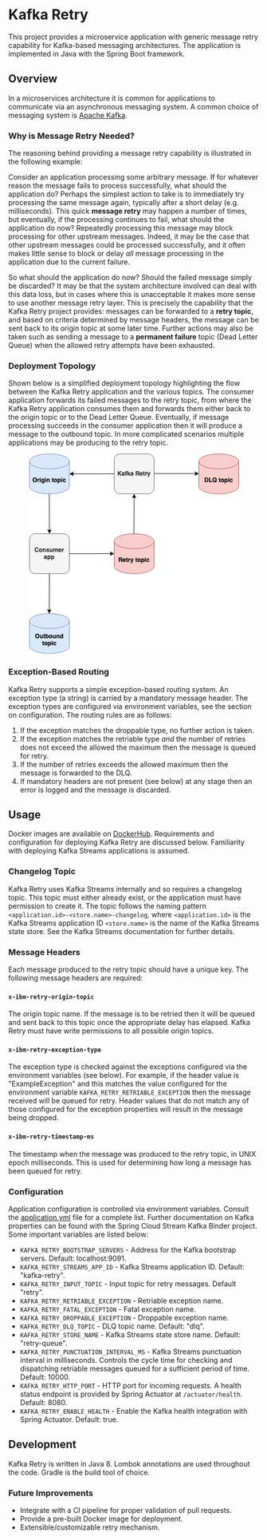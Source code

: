 # Kafka Retry
This project provides a microservice application with generic message retry capability for Kafka-based messaging architectures.
The application is implemented in Java with the Spring Boot framework.

## Overview
In a microservices architecture it is common for applications to communicate via an asynchronous messaging system. A common
choice of messaging system is [Apache Kafka](https://kafka.apache.org/).

### Why is Message Retry Needed?
The reasoning behind providing a message retry capability is illustrated in the following example:

Consider an application processing some arbitrary message. If for whatever reason the message fails to process successfully, what should the
application do? Perhaps the simplest action to take is to immediately try processing the same message again, typically after a short delay (e.g. milliseconds). This quick
**message retry** may happen a number of times, but eventually, if the processing continues to fail, what should the application do now? Repeatedly 
processing this message may block processing for other upstream messages. Indeed, it may be the case that other upstream messages
could be processed successfully, and it often makes little sense to block or delay _all_ message processing in the application due to the current failure.

So what should the application do now? Should the failed message simply be discarded? It may be that the system architecture involved can deal with this data loss, 
but in cases where this is unacceptable it makes more sense to use another message retry layer. This is precisely the capability that the 
Kafka Retry project provides: messages can be forwarded to a **retry topic**, and based on criteria determined
by message headers, the message can be sent back to its origin topic at some later time. Further actions may also be taken such as sending
a message to a **permanent failure** topic (Dead Letter Queue) when the allowed retry attempts have been exhausted.

### Deployment Topology
Shown below is a simplified deployment topology highlighting the flow between the Kafka Retry application and the various topics. The consumer application forwards
its failed messages to the retry topic, from where the Kafka Retry application consumes them and forwards them either back to the origin topic
or to the Dead Letter Queue. Eventually, if message processing succeeds in the consumer application then it will produce a message
to the outbound topic. In more complicated scenarios multiple applications may be producing to the retry topic.

<p align="center">
  <img src=".github/img/kafka-retry.png">
</p>

### Exception-Based Routing
Kafka Retry supports a simple exception-based routing system. An exception type (a string) is carried by a mandatory message header. The exception
types are configured via environment variables, see the section on configuration. The routing rules are as follows:
1. If the exception matches the droppable type, no further action is taken.
2. If the exception matches the retriable type _and_ the number of retries does not exceed the allowed the maximum then the message
is queued for retry. 
3. If the number of retries exceeds the allowed maximum then the message is forwarded to the DLQ.
4. If mandatory headers are not present (see below) at any stage then an error is logged and the message is discarded.

## Usage
Docker images are available on [DockerHub](https://hub.docker.com/r/ibmcom/kafka-retry).
Requirements and configuration for deploying Kafka Retry are discussed below. Familiarity with deploying Kafka Streams
applications is assumed.

### Changelog Topic
Kafka Retry uses Kafka Streams internally and so requires a changelog topic. This topic must either already exist, 
or the application must have permission to create it. The topic follows the naming pattern
`<application.id>-<store.name>-changelog`, where `<application.id>` is the Kafka Streams application ID `<store.name>`
is the name of the Kafka Streams state store. See the Kafka Streams documentation for further details.

### Message Headers
Each message produced to the retry topic should have a unique key. The following message headers are required:

#### `x-ibm-retry-origin-topic`
The origin topic name. If the message is to be retried then it will be queued and sent back to this topic once the
appropriate delay has elapsed. Kafka Retry must have write permissions to all possible origin topics.

#### `x-ibm-retry-exception-type`
The exception type is checked against the exceptions configured via the environment variables (see below). For example, 
if the header value is "ExampleException" and this matches the value configured for the environment variable `KAFKA_RETRY_RETRIABLE_EXCEPTION` 
then the message received will be queued for retry. Header values that do not match any of those configured for the exception properties
will result in the message being dropped.

#### `x-ibm-retry-timestamp-ms`
The timestamp when the message was produced to the retry topic, in UNIX epoch milliseconds. This is used for determining
how long a message has been queued for retry.

### Configuration
Application configuration is controlled via environment variables. Consult the 
[application.yml](src/main/resources/application.yml) file for a complete list. Further documentation on Kafka properties
can be found with the Spring Cloud Stream Kafka Binder project. Some important variables are listed below:

* `KAFKA_RETRY_BOOTSTRAP_SERVERS` - Address for the Kafka bootstrap servers. Default: localhost:9091.
* `KAFKA_RETRY_STREAMS_APP_ID` - Kafka Streams application ID. Default: "kafka-retry".
* `KAFKA_RETRY_INPUT_TOPIC` - Input topic for retry messages. Default "retry".
* `KAFKA_RETRY_RETRIABLE_EXCEPTION` - Retriable exception name.
* `KAFKA_RETRY_FATAL_EXCEPTION` - Fatal exception name.
* `KAFKA_RETRY_DROPPABLE_EXCEPTION` - Droppable exception name.
* `KAFKA_RETRY_DLQ_TOPIC` - DLQ topic name. Default: "dlq".
* `KAFKA_RETRY_STORE_NAME` - Kafka Streams state store name. Default: "retry-queue".
* `KAFKA_RETRY_PUNCTUATION_INTERVAL_MS` - Kafka Streams punctuation interval in milliseconds. Controls the cycle time for checking
and dispatching retriable messages queued for a sufficient period of time. Default: 10000.
* `KAFKA_RETRY_HTTP_PORT` - HTTP port for incoming requests. A health status endpoint is provided by Spring Actuator at
`/actuator/health`. Default: 8080.
* `KAFKA_RETRY_ENABLE_HEALTH` - Enable the Kafka health integration with Spring Actuator. Default: true.

## Development
Kafka Retry is written in Java 8. Lombok annotations are used throughout the code. Gradle is the build tool of choice.

### Future Improvements
* Integrate with a CI pipeline for proper validation of pull requests.
* Provide a pre-built Docker image for deployment.
* Extensible/customizable retry mechanism.

